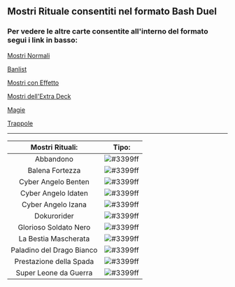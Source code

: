 
## Mostri Rituale consentiti nel formato Bash Duel 

### Per vedere le altre carte consentite all'interno del formato segui i link in basso:


[Mostri Normali](../NormalMonsters/MostriNormali.md)

[Banlist](../README.md)

[Mostri con Effetto](../EffectMonsters/MostriEffetto.md)

[Mostri dell'Extra Deck](../ExtraDeckMonsters/MostriExtraDeck.md)

[Magie](../Spells/Magie.md)

[Trappole](../Traps/Trappole.md)

---


|Mostri Rituali:                    |Tipo: |
|:-------------------------:|:----:|
| Abbandono                 | ![#3399ff](https://placehold.co/15x15/3399ff/3399ff.png) |
| Balena Fortezza           | ![#3399ff](https://placehold.co/15x15/3399ff/3399ff.png) |
| Cyber Angelo Benten       | ![#3399ff](https://placehold.co/15x15/3399ff/3399ff.png) |
| Cyber Angelo Idaten       | ![#3399ff](https://placehold.co/15x15/3399ff/3399ff.png) |
| Cyber Angelo Izana        | ![#3399ff](https://placehold.co/15x15/3399ff/3399ff.png) |
| Dokurorider               | ![#3399ff](https://placehold.co/15x15/3399ff/3399ff.png) |
| Glorioso Soldato Nero     | ![#3399ff](https://placehold.co/15x15/3399ff/3399ff.png) |
| La Bestia Mascherata      | ![#3399ff](https://placehold.co/15x15/3399ff/3399ff.png) |
| Paladino del Drago Bianco | ![#3399ff](https://placehold.co/15x15/3399ff/3399ff.png) |
| Prestazione della Spada   | ![#3399ff](https://placehold.co/15x15/3399ff/3399ff.png) |
| Super Leone da Guerra     | ![#3399ff](https://placehold.co/15x15/3399ff/3399ff.png) |

